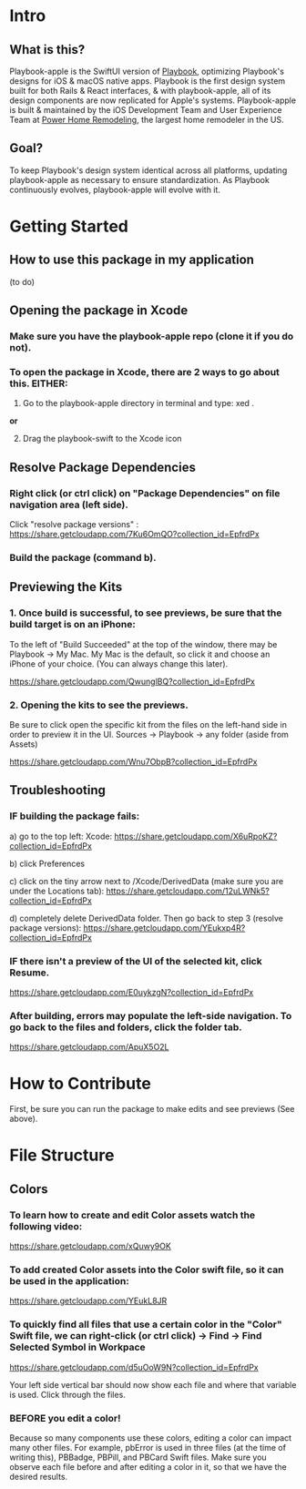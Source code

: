 # Intro

## What is this?
Playbook-apple is the SwiftUI version of [Playbook](https://playbook.powerapp.cloud/), optimizing Playbook's designs for iOS & macOS native apps. Playbook is the first design system built for both Rails & React interfaces, & with playbook-apple, all of its design components are now replicated for Apple's systems. Playbook-apple is built & maintained by the iOS Development Team and User Experience Team at [Power Home Remodeling](https://www.techatpower.com/), the largest home remodeler in the US.   
    
## Goal?
To keep Playbook's design system identical across all platforms, updating playbook-apple as necessary to ensure standardization. As Playbook continuously evolves, playbook-apple will evolve with it. 


# Getting Started

## How to use this package in my application
(to do)

## Opening the package in Xcode

### Make sure you have the playbook-apple repo (clone it if you do not).
### To open the package in Xcode, there are 2 ways to go about this. EITHER:
1) Go to the playbook-apple directory in terminal and type:  xed .

**or** 

2) Drag the playbook-swift to the Xcode icon

## Resolve Package Dependencies 

### Right click (or ctrl click) on "Package Dependencies" on file navigation area (left side). 
Click "resolve package versions" :
https://share.getcloudapp.com/7Ku6OmQO?collection_id=EpfrdPx
    
### Build the package (command b). 

## Previewing the Kits   
 
### 1. Once build is successful, to see previews, be sure that the build target is on an iPhone:
To the left of "Build Succeeded" at the top of the window, there may be 
        Playbook -> My Mac.
        My Mac is the default, so click it and choose an iPhone of your choice.
        (You can always change this later). 
        
https://share.getcloudapp.com/QwunglBQ?collection_id=EpfrdPx
        
### 2. Opening the kits to see the previews.
Be sure to click open the specific kit from the files on the left-hand side in order to preview it in the UI.
Sources -> Playbook -> any folder (aside from Assets)

https://share.getcloudapp.com/Wnu7ObpB?collection_id=EpfrdPx

## Troubleshooting

### **IF** building the package fails:
    
a) go to the top left: Xcode:
        https://share.getcloudapp.com/X6uRpoKZ?collection_id=EpfrdPx
        
b) click Preferences
        
c) click on the tiny arrow next to /Xcode/DerivedData (make sure you are under the Locations tab):
        https://share.getcloudapp.com/12uLWNk5?collection_id=EpfrdPx
        
d) completely delete DerivedData folder. Then go back to step 3 (resolve package versions):
        https://share.getcloudapp.com/YEukxp4R?collection_id=EpfrdPx
        
### **IF** there isn't a preview of the UI of the selected kit, click Resume.
https://share.getcloudapp.com/E0uykzgN?collection_id=EpfrdPx

### After building, errors may populate the left-side navigation. To go back to the files and folders, click the folder tab.

https://share.getcloudapp.com/ApuX5O2L

# How to Contribute
First, be sure you can run the package to make edits and see previews (See above).

# File Structure

## Colors

### To learn how to create and edit Color assets watch the following video:
https://share.getcloudapp.com/xQuwy9OK

### To add created Color assets into the Color swift file, so it can be used in the application:
https://share.getcloudapp.com/YEukL8JR

### To quickly find all files that use a certain color in the "Color" Swift file, we can right-click (or ctrl click) -> Find -> Find Selected Symbol in Workpace

https://share.getcloudapp.com/d5uOoW9N?collection_id=EpfrdPx

Your left side vertical bar should now show each file and where that variable is used. Click through the files.
    
### BEFORE you edit a color!

Because so many components use these colors, editing a color can impact many other files. For example, pbError is used in three files (at the time of writing this), PBBadge, PBPill, and PBCard Swift files. Make sure you observe each file before and after editing a color in it, so that we have the desired results.
